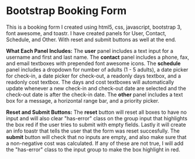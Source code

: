 # Bootstrap Booking Form
This is a booking form I created using html5, css, javascript, bootstrap 3, font awesome, and toastr. I have created panels for User, Contact, Schedule, and Other. With reset and submit buttons as well at the end. 

**What Each Panel Includes:**
The **user** panel includes a text input for a username and first and last name. 
The **contact** panel includes a phone, fax, and email textboxes with prepended font awesome icons. 
The **schedule** panel includes a dropdown for number of adults (1 - 5 adults), a date picker for check-in, a date picker for check-out, a readonly days textbox, and a readonly cost textbox. The days and cost textboxes will automatically update whenever a new check-in and check-out date are selected and the check-out date is after the check-in date. 
The **other** panel includes a text box for a message, a horizontal range bar, and a priority picker. 

**Reset and Submit Buttons:**
The **reset** button will reset all boxes to have no input and will also clear "has-error" class on the group input that highlights the box red if the user tries to submit with empty fields. Lastly it will create an info toastr that tells the user that the form was reset succesfully. 
The **submit** button will check that no inputs are empty, and also make sure that a non-negative cost was calculated. If any of these are not true, I will add the "has-error" class to the input group to make the box highlight in red.
